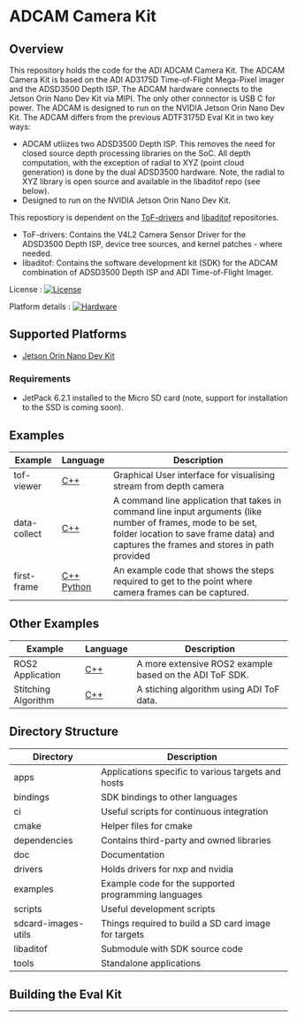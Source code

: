 # ADCAM Camera Kit 

## Overview

This repository holds the code for the ADI ADCAM Camera Kit. The ADCAM Camera Kit is based on the ADI AD3175D Time-of-Flight Mega-Pixel imager and the ADSD3500 Depth ISP. The ADCAM hardware connects to the Jetson Orin Nano Dev Kit via MIPI. The only other connector is USB C for power. The ADCAM is designed to run on the NVIDIA Jetson Orin Nano Dev Kit. The ADCAM differs from the previous ADTF3175D Eval Kit in two key ways:

* ADCAM utliizes two ADSD3500 Depth ISP. This removes the need for closed source depth processing libraries on the SoC. All depth computation, with the exception of radial to XYZ (point cloud generation) is done by the dual ADSD3500 hardware. Note, the radial to XYZ library is open source and available in the libaditof repo (see below).
* Designed to run on the NVIDIA Jetson Orin Nano Dev Kit.

This repostiory is dependent on the [ToF-drivers](https://github.com/analogdevicesinc/ToF-drivers/tree/main) and [libaditof](https://github.com/analogdevicesinc/libaditof/tree/main) repositories.

* ToF-drivers: Contains the V4L2 Camera Sensor Driver for the ADSD3500 Depth ISP, device tree sources, and kernel patches - where needed.
* libaditof: Contains the software development kit (SDK) for the ADCAM combination of ADSD3500 Depth ISP and ADI Time-of-Flight Imager.

License : [![License](https://img.shields.io/badge/license-MIT-blue.svg)](LICENSE)

Platform details : [![Hardware](https://img.shields.io/badge/hardware-wiki-green.svg)]()

## Supported Platforms

* [Jetson Orin Nano Dev Kit](https://www.nvidia.com/en-us/autonomous-machines/embedded-systems/jetson-orin/nano-super-developer-kit/)

### Requirements

* JetPack 6.2.1 installed to the Micro SD card (note, support for installation to the SSD is coming soon). 

## Examples
| Example | Language | Description |
| --------- | ------------- | ----------- |
| tof-viewer | <a href="examples/tof-viewer"> C++ </a> | Graphical User interface for visualising stream from depth camera |
| data-collect | <a href="examples/data_collect"> C++ </a> | A command line application that takes in command line input arguments (like number of frames, mode to be set, folder location to save frame data) and captures the frames and stores in path provided |
| first-frame | <a href="examples/first-frame"> C++ </a> <br> <a href="bindings/python/examples/first_frame"> Python </a> | An example code that shows the steps required to get to the point where camera frames can be captured. |

## Other Examples
| Example | Language | Description |
| --------- | ------------- | ----------- |
| ROS2 Application | <a href="https://github.com/analogdevicesinc/adi_3dtof_adtf31xx"> C++ </a> | A more extensive ROS2 example based on the ADI ToF SDK. |
| Stitching Algorithm | <a href="https://github.com/analogdevicesinc/adi_3dtof_image_stitching"> C++ </a> | A stiching algorithm using ADI ToF data. |

## Directory Structure
| Directory | Description |
| --------- | ----------- |
| apps | Applications specific to various targets and hosts |
| bindings | SDK bindings to other languages |
| ci | Useful scripts for continuous integration |
| cmake | Helper files for cmake |
| dependencies | Contains third-party and owned libraries |
| doc | Documentation |
| drivers | Holds drivers for nxp and nvidia |
| examples | Example code for the supported programming languages |
| scripts | Useful development scripts |
| sdcard-images-utils | Things required to build a SD card image for targets |
| libaditof | Submodule with SDK source code |
| tools | Standalone applications |

## Building the Eval Kit



---

